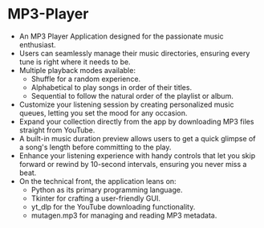 # MP3-Player
- An MP3 Player Application designed for the passionate music enthusiast.
- Users can seamlessly manage their music directories, ensuring every tune is right where it needs to be.
- Multiple playback modes available: 
  - Shuffle for a random experience.
  - Alphabetical to play songs in order of their titles.
  - Sequential to follow the natural order of the playlist or album.
- Customize your listening session by creating personalized music queues, letting you set the mood for any occasion.
- Expand your collection directly from the app by downloading MP3 files straight from YouTube.
- A built-in music duration preview allows users to get a quick glimpse of a song's length before committing to the play.
- Enhance your listening experience with handy controls that let you skip forward or rewind by 10-second intervals, ensuring you never miss a beat.
- On the technical front, the application leans on:
  - Python as its primary programming language.
  - Tkinter for crafting a user-friendly GUI.
  - yt_dlp for the YouTube downloading functionality.
  - mutagen.mp3 for managing and reading MP3 metadata.

